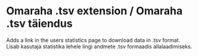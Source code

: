 # Omaraha .tsv extension / Omaraha .tsv täiendus
Adds a link in the users statistics page to download data in .tsv format.
Lisab kasutaja statistika lehele lingi andmete .tsv formaadis allalaadimiseks.
